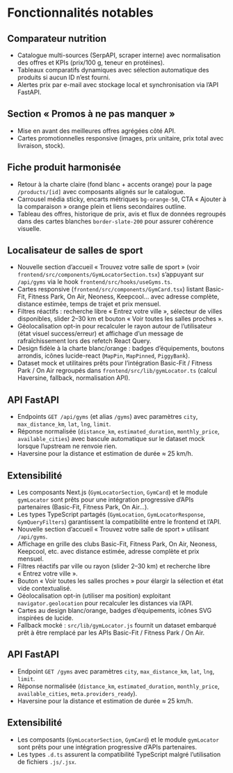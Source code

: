 # Fonctionnalités notables

## Comparateur nutrition
- Catalogue multi-sources (SerpAPI, scraper interne) avec normalisation des offres et KPIs (prix/100 g, teneur en protéines).
- Tableaux comparatifs dynamiques avec sélection automatique des produits si aucun ID n’est fourni.
- Alertes prix par e-mail avec stockage local et synchronisation via l’API FastAPI.

## Section « Promos à ne pas manquer »
- Mise en avant des meilleures offres agrégées côté API.
- Cartes promotionnelles responsive (images, prix unitaire, prix total avec livraison, stock).

## Fiche produit harmonisée
- Retour à la charte claire (fond blanc + accents orange) pour la page `/products/[id]` avec composants alignés sur le catalogue.
- Carrousel média sticky, encarts métriques `bg-orange-50`, CTA « Ajouter à la comparaison » orange plein et liens secondaires outline.
- Tableau des offres, historique de prix, avis et flux de données regroupés dans des cartes blanches `border-slate-200` pour assurer cohérence visuelle.

## Localisateur de salles de sport
- Nouvelle section d’accueil « Trouvez votre salle de sport » (voir `frontend/src/components/GymLocatorSection.tsx`) s’appuyant sur `/api/gyms` via le hook `frontend/src/hooks/useGyms.ts`.
- Cartes responsive (`frontend/src/components/GymCard.tsx`) listant Basic-Fit, Fitness Park, On Air, Neoness, Keepcool… avec adresse complète, distance estimée, temps de trajet et prix mensuel.
- Filtres réactifs : recherche libre « Entrez votre ville », sélecteur de villes disponibles, slider 2–30 km et bouton « Voir toutes les salles proches ».
- Géolocalisation opt-in pour recalculer le rayon autour de l’utilisateur (état visuel success/erreur) et affichage d’un message de rafraîchissement lors des refetch React Query.
- Design fidèle à la charte blanc/orange : badges d’équipements, boutons arrondis, icônes lucide-react (`MapPin`, `MapPinned`, `PiggyBank`).
- Dataset mock et utilitaires prêts pour l’intégration Basic-Fit / Fitness Park / On Air regroupés dans `frontend/src/lib/gymLocator.ts` (calcul Haversine, fallback, normalisation API).

## API FastAPI
- Endpoints `GET /api/gyms` (et alias `/gyms`) avec paramètres `city`, `max_distance_km`, `lat`, `lng`, `limit`.
- Réponse normalisée (`distance_km`, `estimated_duration`, `monthly_price`, `available_cities`) avec bascule automatique sur le dataset mock lorsque l’upstream ne renvoie rien.
- Haversine pour la distance et estimation de durée ≈ 25 km/h.

## Extensibilité
- Les composants Next.js (`GymLocatorSection`, `GymCard`) et le module `gymLocator` sont prêts pour une intégration progressive d’APIs partenaires (Basic-Fit, Fitness Park, On Air…).
- Les types TypeScript partagés (`GymLocation`, `GymLocatorResponse`, `GymQueryFilters`) garantissent la compatibilité entre le frontend et l’API.
- Nouvelle section d’accueil « Trouvez votre salle de sport » utilisant `/api/gyms`.
- Affichage en grille des clubs Basic-Fit, Fitness Park, On Air, Neoness, Keepcool, etc. avec distance estimée, adresse complète et prix mensuel.
- Filtres réactifs par ville ou rayon (slider 2–30 km) et recherche libre « Entrez votre ville ».
- Bouton « Voir toutes les salles proches » pour élargir la sélection et état vide contextualisé.
- Géolocalisation opt-in (utiliser ma position) exploitant `navigator.geolocation` pour recalculer les distances via l’API.
- Cartes au design blanc/orange, badges d’équipements, icônes SVG inspirées de lucide.
- Fallback mocké : `src/lib/gymLocator.js` fournit un dataset embarqué prêt à être remplacé par les APIs Basic-Fit / Fitness Park / On Air.

## API FastAPI
- Endpoint `GET /gyms` avec paramètres `city`, `max_distance_km`, `lat`, `lng`, `limit`.
- Réponse normalisée (`distance_km`, `estimated_duration`, `monthly_price`, `available_cities`, `meta.providers_ready`).
- Haversine pour la distance et estimation de durée ≈ 25 km/h.

## Extensibilité
- Les composants (`GymLocatorSection`, `GymCard`) et le module `gymLocator` sont prêts pour une intégration progressive d’APIs partenaires.
- Les types `.d.ts` assurent la compatibilité TypeScript malgré l’utilisation de fichiers `.js/.jsx`.
